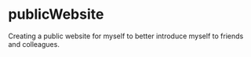 # publicWebsite
Creating a public website for myself to better introduce myself to friends and colleagues.
